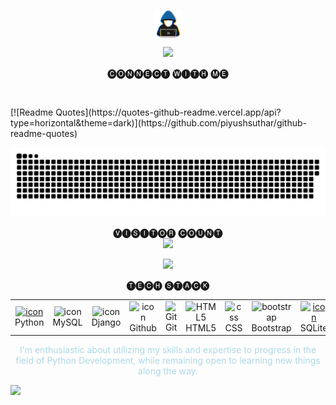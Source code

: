 <p align="center">
  <a href="https://github.com/Dealer86/">
<picture><img src="https://github.com/0xAbdulKhalid/0xAbdulKhalid/raw/main/assets/mdImages/about_me.gif" width = 45px align="center"></picture><b></b>
</p>

<p align="center">
  <a href="https://github.com/Dealer86/">
    <img src="https://readme-typing-svg.demolab.com/?lines=JUNIOR%20PYTHON%20DEVELOPER%20;PROGRAMMER%20;ALWAYS%20LEARNING%20AND%20IMPROVING;&font=Fira%20Code&center=true&width=440&height=45&color=20C20E&vCenter=true&pause=1000&size=22" />
  </a>
</p>

<p align="center">
  🅒🅞🅝🅝🅔🅒🅣 🅦🅘🅣🅗 🅜🅔
   </p>
<p align="center">
<a href="https://discord.com/users/adicroitor#5450" target="_blank"><img alt="" src="https://img.shields.io/badge/discord-000?style=for-the-badge&logo=discord&logoColor=4e5d94" style="vertical-align:center" /></a>
<a href="https://www.linkedin.com/in/adrian-croitor-/" target="_blank"><img alt="" src="https://img.shields.io/badge/LinkedIn-000?logo=linkedin&logoColor=0A66C2&style=for-the-badge" style="vertical-align:center" /></a>
<a href="https://www.instagram.com/adicroitoru/" target="_blank"><img alt="" src="https://img.shields.io/badge/Instagram-000?style=for-the-badge&logo=Instagram&logoColor=E4405F" style="vertical-align:center" /></a>

</p>
<p>
[![Readme Quotes](https://quotes-github-readme.vercel.app/api?type=horizontal&theme=dark)](https://github.com/piyushsuthar/github-readme-quotes)
</p>
<p align="center">
<a href=#><img src="snake.svg"></a> 
 </p>

 
<p align="center"> 
 🅥🅘🅢🅘🅣🅞🅡 🅒🅞🅤🅝🅣<br>
  <img src="https://profile-counter.glitch.me/Dealer86/count.svg"/>
  </p>
  
<p align="center">
<img src="https://github-readme-stats.vercel.app/api/top-langs/?username=Dealer86&theme=gotham&layout=compact"width="47%"/> 
</p>


<p align="center"> 
 🅣🅔🅒🅗 🅢🅣🅐🅒🅚<br>
  </p>

<div style="text-align: center;">
  <table style="margin: 0 auto; width: 100%; max-width: 960px;">
    <tr>
      <td align="center" width="96">
        <a href="https://www.python.org/">
          <img src="https://techstack-generator.vercel.app/python-icon.svg" alt="icon" width="40" height="40" />
        </a>
        <br>Python
      </td>
      <td align="center" width="96">
        <img src="https://techstack-generator.vercel.app/mysql-icon.svg" alt="icon" width="40" height="40" />
        <br>MySQL
      </td>
      <td align="center" width="96">
        <img src="https://techstack-generator.vercel.app/django-icon.svg" alt="icon" width="40" height="40" />
        <br>Django
      </td>
      <td align="center" width="96">
        <img src="https://techstack-generator.vercel.app/github-icon.svg" alt="icon" width="40" height="40" />
        <br>Github
      </td>
      <td align="center" width="96">
        <img src="https://user-images.githubusercontent.com/25181517/192108372-f71d70ac-7ae6-4c0d-8395-51d8870c2ef0.png" width="40" height="40" alt="Git" />
        <br>Git
      </td>
      <td align="center" width="96">
        <img src="https://skillicons.dev/icons?i=html" width="40" height="40" alt="HTML5" />
        <br>HTML5
      </td>
      <td align="center" width="96">
        <img src="https://skillicons.dev/icons?i=css" width="40" height="40" alt="css" />
        <br>CSS
      </td>
      <td align="center" width="96">
        <img src="https://skillicons.dev/icons?i=bootstrap" width="40" height="40" alt="bootstrap" />
        <br>Bootstrap
      </td>
      <td align="center" width="96">
        <a href="#macropower-tech">
          <img src="https://www.vectorlogo.zone/logos/sqlite/sqlite-icon.svg" alt="icon" width="40" height="40" />
        </a>
        <br>SQLite
      </td>
        <td align="center" width="96">
        <img src="https://www.vectorlogo.zone/logos/atlassian_jira/atlassian_jira-icon.svg" width="40" height="40" alt="icon"/>
        <br>AtlassianJira
      </td>
    </tr>
  </table>
</div>



<p align="center">
  <font color="#ADD8E6">I'm enthusiastic about utilizing my skills and expertise to progress in the field of Python Development, while remaining open to learning new things along the way.</font>
</p>

<img src="https://user-images.githubusercontent.com/73097560/115834477-dbab4500-a447-11eb-908a-139a6edaec5c.gif">










